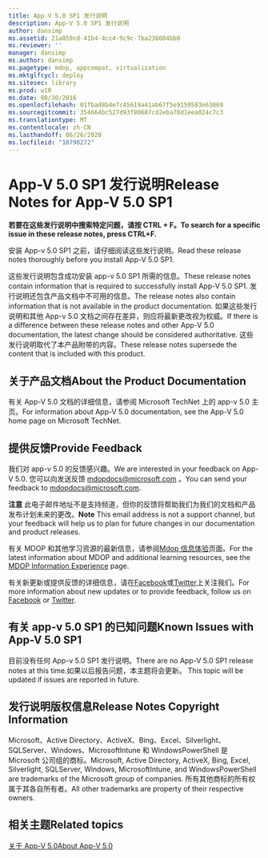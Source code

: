 ```yaml
---
title: App-V 5.0 SP1 发行说明
description: App-V 5.0 SP1 发行说明
author: dansimp
ms.assetid: 21a859cd-41b4-4cc4-9c9c-7ba236084bb0
ms.reviewer: ''
manager: dansimp
ms.author: dansimp
ms.pagetype: mdop, appcompat, virtualization
ms.mktglfcycl: deploy
ms.sitesec: library
ms.prod: w10
ms.date: 08/30/2016
ms.openlocfilehash: 01fbad8b4e7c45619a41ab67f5e9159583e63069
ms.sourcegitcommit: 354664bc527d93f80687cd2eba70d1eea024c7c3
ms.translationtype: MT
ms.contentlocale: zh-CN
ms.lasthandoff: 06/26/2020
ms.locfileid: "10798272"
---
```

# <span data-ttu-id="c3bd5-103">App-V 5.0 SP1 发行说明</span><span class="sxs-lookup"><span data-stu-id="c3bd5-103">Release Notes for App-V 5.0 SP1</span></span>


**<span data-ttu-id="c3bd5-104">若要在这些发行说明中搜索特定问题，请按 CTRL + F。</span><span class="sxs-lookup"><span data-stu-id="c3bd5-104">To search for a specific issue in these release notes, press CTRL+F.</span></span>**

<span data-ttu-id="c3bd5-105">安装 App-v 5.0 SP1 之前，请仔细阅读这些发行说明。</span><span class="sxs-lookup"><span data-stu-id="c3bd5-105">Read these release notes thoroughly before you install App-V 5.0 SP1.</span></span>

<span data-ttu-id="c3bd5-106">这些发行说明包含成功安装 app-v 5.0 SP1 所需的信息。</span><span class="sxs-lookup"><span data-stu-id="c3bd5-106">These release notes contain information that is required to successfully install App-V 5.0 SP1.</span></span> <span data-ttu-id="c3bd5-107">发行说明还包含产品文档中不可用的信息。</span><span class="sxs-lookup"><span data-stu-id="c3bd5-107">The release notes also contain information that is not available in the product documentation.</span></span> <span data-ttu-id="c3bd5-108">如果这些发行说明和其他 App-v 5.0 文档之间存在差异，则应将最新更改视为权威。</span><span class="sxs-lookup"><span data-stu-id="c3bd5-108">If there is a difference between these release notes and other App-V 5.0 documentation, the latest change should be considered authoritative.</span></span> <span data-ttu-id="c3bd5-109">这些发行说明取代了本产品附带的内容。</span><span class="sxs-lookup"><span data-stu-id="c3bd5-109">These release notes supersede the content that is included with this product.</span></span>

## <span data-ttu-id="c3bd5-110">关于产品文档</span><span class="sxs-lookup"><span data-stu-id="c3bd5-110">About the Product Documentation</span></span>


<span data-ttu-id="c3bd5-111">有关 App-V 5.0 文档的详细信息，请参阅 Microsoft TechNet 上的 app-v 5.0 主页。</span><span class="sxs-lookup"><span data-stu-id="c3bd5-111">For information about App-V 5.0 documentation, see the App-V 5.0 home page on Microsoft TechNet.</span></span>

## <span data-ttu-id="c3bd5-112">提供反馈</span><span class="sxs-lookup"><span data-stu-id="c3bd5-112">Provide Feedback</span></span>


<span data-ttu-id="c3bd5-113">我们对 app-v 5.0 的反馈感兴趣。</span><span class="sxs-lookup"><span data-stu-id="c3bd5-113">We are interested in your feedback on App-V 5.0.</span></span> <span data-ttu-id="c3bd5-114">您可以向发送反馈 <mdopdocs@microsoft.com> 。</span><span class="sxs-lookup"><span data-stu-id="c3bd5-114">You can send your feedback to <mdopdocs@microsoft.com>.</span></span>

<span data-ttu-id="c3bd5-115">**注意** 此电子邮件地址不是支持频道，但你的反馈将帮助我们为我们的文档和产品发布计划未来的更改。</span><span class="sxs-lookup"><span data-stu-id="c3bd5-115">**Note** This email address is not a support channel, but your feedback will help us to plan for future changes in our documentation and product releases.</span></span>

 

<span data-ttu-id="c3bd5-116">有关 MDOP 和其他学习资源的最新信息，请参阅[Mdop 信息体验](https://go.microsoft.com/fwlink/p/?LinkId=236032)页面。</span><span class="sxs-lookup"><span data-stu-id="c3bd5-116">For the latest information about MDOP and additional learning resources, see the [MDOP Information Experience](https://go.microsoft.com/fwlink/p/?LinkId=236032) page.</span></span>

<span data-ttu-id="c3bd5-117">有关新更新或提供反馈的详细信息，请在[Facebook](https://go.microsoft.com/fwlink/p/?LinkId=242445)或[Twitter](https://go.microsoft.com/fwlink/p/?LinkId=242447)上关注我们。</span><span class="sxs-lookup"><span data-stu-id="c3bd5-117">For more information about new updates or to provide feedback, follow us on [Facebook](https://go.microsoft.com/fwlink/p/?LinkId=242445) or [Twitter](https://go.microsoft.com/fwlink/p/?LinkId=242447).</span></span>

## <span data-ttu-id="c3bd5-118">有关 app-v 5.0 SP1 的已知问题</span><span class="sxs-lookup"><span data-stu-id="c3bd5-118">Known Issues with App-V 5.0 SP1</span></span>


<span data-ttu-id="c3bd5-119">目前没有任何 App-v 5.0 SP1 发行说明。</span><span class="sxs-lookup"><span data-stu-id="c3bd5-119">There are no App-V 5.0 SP1 release notes at this time.</span></span><span data-ttu-id="c3bd5-120">如果以后报告问题，本主题将会更新。</span><span class="sxs-lookup"><span data-stu-id="c3bd5-120"> This topic will be updated if issues are reported in future.</span></span>

## <span data-ttu-id="c3bd5-121">发行说明版权信息</span><span class="sxs-lookup"><span data-stu-id="c3bd5-121">Release Notes Copyright Information</span></span>


<span data-ttu-id="c3bd5-122">Microsoft、Active Directory、ActiveX、Bing、Excel、Silverlight、SQLServer、Windows、MicrosoftIntune 和 WindowsPowerShell 是 Microsoft 公司组的商标。</span><span class="sxs-lookup"><span data-stu-id="c3bd5-122">Microsoft, Active Directory, ActiveX, Bing, Excel, Silverlight, SQLServer, Windows, MicrosoftIntune, and WindowsPowerShell are trademarks of the Microsoft group of companies.</span></span> <span data-ttu-id="c3bd5-123">所有其他商标的所有权属于其各自所有者。</span><span class="sxs-lookup"><span data-stu-id="c3bd5-123">All other trademarks are property of their respective owners.</span></span>








## <span data-ttu-id="c3bd5-124">相关主题</span><span class="sxs-lookup"><span data-stu-id="c3bd5-124">Related topics</span></span>


[<span data-ttu-id="c3bd5-125">关于 App-V 5.0</span><span class="sxs-lookup"><span data-stu-id="c3bd5-125">About App-V 5.0</span></span>](about-app-v-50.md)

 

 





